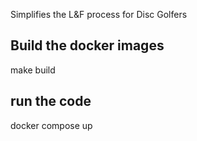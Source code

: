 Simplifies the L&F process for Disc Golfers

## Build the docker images
make build

## run the code
docker compose up